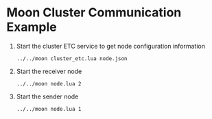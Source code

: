 # Moon Cluster Communication Example

1. Start the cluster ETC service to get node configuration information
   ```shell
   ../../moon cluster_etc.lua node.json
   ```
2. Start the receiver node
   ```shell
   ../../moon node.lua 2
   ```
3. Start the sender node
   ```shell
   ../../moon node.lua 1
   ```
